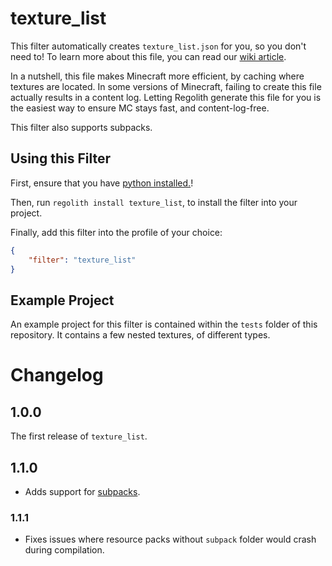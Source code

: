 # texture_list

This filter automatically creates `texture_list.json` for you, so you don't need to! To learn more about this file, you can read our [wiki article](https://wiki.bedrock.dev/visuals/textures-list.html#top).

In a nutshell, this file makes Minecraft more efficient, by caching where textures are located. In some versions of Minecraft, failing to create this file actually results in a content log. Letting Regolith generate this file for you is the easiest way to ensure MC stays fast, and content-log-free.

This filter also supports subpacks.

## Using this Filter

First, ensure that you have [python installed.](https://bedrock-oss.github.io/regolith/docs/python-filters)!

Then, run `regolith install texture_list`, to install the filter into your project.

Finally, add this filter into the profile of your choice:

```json
{
	"filter": "texture_list"
}
```

## Example Project

An example project for this filter is contained within the `tests` folder of this repository. It contains a few nested textures, of different types.

# Changelog

## 1.0.0

The first release of `texture_list`.

## 1.1.0

 - Adds support for [subpacks](https://wiki.bedrock.dev/concepts/subpacks.html#top).

### 1.1.1

 - Fixes issues where resource packs without `subpack` folder would crash during compilation.